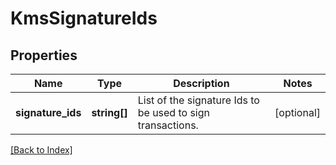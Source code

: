 # KmsSignatureIds

## Properties

Name | Type | Description | Notes
------------ | ------------- | ------------- | -------------
**signature_ids** | **string[]** | List of the signature Ids to be used to sign transactions. | [optional]

[[Back to Index]](../index.md)
